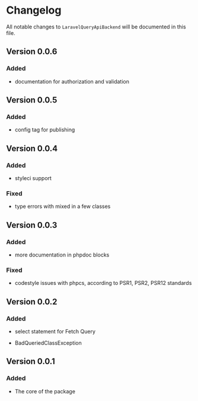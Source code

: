 # Changelog

All notable changes to `LaravelQueryApiBackend` will be documented in this file.

## Version 0.0.6

### Added 
- documentation for authorization and validation

## Version 0.0.5

### Added
- config tag for publishing

## Version 0.0.4

### Added
- styleci support

### Fixed
- type errors with mixed in a few classes

## Version 0.0.3

### Added
- more documentation in phpdoc blocks

### Fixed
- codestyle issues with phpcs, according to PSR1, PSR2, PSR12 standards

## Version 0.0.2

### Added
- select statement for Fetch Query

- BadQueriedClassException

## Version 0.0.1

### Added
- The core of the package
